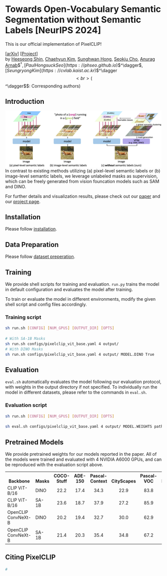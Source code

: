 # Towards Open-Vocabulary Semantic Segmentation without Semantic Labels [NeurIPS 2024]

This is our official implementation of PixelCLIP!

[[arXiv](https://cvlab-kaist.github.io/PixelCLIP/)] [[Project](https://cvlab-kaist.github.io/PixelCLIP/)] <br>
by [Heeseong Shin](https://scholar.google.com/citations?user=zu-I2fYAAAAJ), [Chaehyun Kim](https://kchyun.github.io/), [Sunghwan Hong](https://sunghwanhong.github.io), [Seokju Cho](https://seokju-cho.github.io/), [Anurag Arnab](https://anuragarnab.github.io)\$$^\dagger$$, [Paul Hongsuck Seo](https://phseo.github.io)\$$^\dagger$$, [Seungryong Kim](https://cvlab.kaist.ac.kr)\$$^\dagger$$ <br>
($$^\dagger$$: Corresponding authors)

## Introduction
![](assets/fig1.jpg)
In contrast to existing methods utilizing (a) pixel-level semantic labels or (b) image-level semantic labels, we leverage unlabeled masks as supervision, which can be freely generated from vision founcation models such as SAM and DINO.

For further details and visualization results, please check out our [paper](https://cvlab-kaist.github.io/pixelclip/) and our [project page](https://cvlab-kaist.github.io/pixelclip/).

## Installation
Please follow [installation](INSTALL.md). 

## Data Preparation
Please follow [dataset preperation](datasets/README.md).

## Training
We provide shell scripts for training and evaluation. ```run.py``` trains the model in default configuration and evaluates the model after training. 

To train or evaluate the model in different environments, modify the given shell script and config files accordingly.

### Training script
```bash
sh run.sh [CONFIG] [NUM_GPUS] [OUTPUT_DIR] [OPTS]

# With SA-1B Masks
sh run.sh configs/pixelclip_vit_base.yaml 4 output/
# With DINO Masks
sh run.sh configs/pixelclip_vit_base.yaml 4 output/ MODEL.DINO True
```

## Evaluation
```eval.sh``` automatically evaluates the model following our evaluation protocol, with weights in the output directory if not specified.
To individually run the model in different datasets, please refer to the commands in ```eval.sh```.

### Evaluation script
```bash
sh run.sh [CONFIG] [NUM_GPUS] [OUTPUT_DIR] [OPTS]

sh eval.sh configs/pixelclip_vit_base.yaml 4 output/ MODEL.WEIGHTS path/to/weights.pth
```


## Pretrained Models
We provide pretrained weights for our models reported in the paper. All of the models were trained and evaluated with 4 NVIDIA A6000 GPUs, and can be reproduced with the evaluation script above.

<table><tbody>
<!-- START TABLE -->
<!-- TABLE HEADER -->
<th valign="bottom">Backbone</th>
<th valign="bottom">Masks</th>
<th valign="bottom">COCO-Stuff</th>
<th valign="bottom">ADE-150</th>
<th valign="bottom">Pascal-Context</th>
<th valign="bottom">CityScapes</th>
<th valign="bottom">Pascal-VOC</th>
<th valign="bottom">Download</th>
<!-- TABLE BODY -->
<!-- ROW: ViT-B/16/DINO -->
<tr>
<td align="left">CLIP ViT-B/16</a></td>
<td align="left">DINO</td>
<td align="center">22.2</td>
<td align="center">17.4</td>
<td align="center">34.3</td>
<td align="center">22.9</td>
<td align="center">83.8</td>
<td align="center"><a href="https://huggingface.co/hsshin98/PixelCLIP/resolve/main/weights/pixelclip_vit_base_dino.pth">ckpt</a>&nbsp;
</tr>
<!-- ROW: ViT-B/16/SA-1B -->
<tr>
<td align="left">CLIP ViT-B/16</a></td>
<td align="left">SA-1B</td>
<td align="center">23.6</td>
<td align="center">18.7</td>
<td align="center">37.9</td>
<td align="center">27.2</td>
<td align="center">85.9</td>
<td align="center"><a href="https://huggingface.co/hsshin98/PixelCLIP/resolve/main/weights/pixelclip_vit_base.pth">ckpt</a>&nbsp;
</tr>
<!-- ROW: ConvNeXt-B/DINO -->
<tr>
<td align="left">OpenCLIP ConvNeXt-B</a></td>
<td align="left">DINO</td>
<td align="center">20.2</td>
<td align="center">19.4</td>
<td align="center">32.7</td>
<td align="center">30.0</td>
<td align="center">62.9</td>
<td align="center"><a href="https://huggingface.co/hsshin98/PixelCLIP/resolve/main/weights/pixelclip_convnext_base_dino.pth">ckpt</a>&nbsp;
</tr>
<!-- ROW: ConvNeXt-B/SA-1B -->
<tr>
<td align="left">OpenCLIP ConvNeXt-B</a></td>
<td align="left">SA-1B</td>
<td align="center">21.4</td>
<td align="center">20.3</td>
<td align="center">35.4</td>
<td align="center">34.8</td>
<td align="center">67.2</td>
<td align="center"><a href="https://huggingface.co/hsshin98/PixelCLIP/resolve/main/weights/pixelclip_convnext_base.pth">ckpt</a>&nbsp;
</tr>
</tbody></table>


## Citing PixelCLIP

```BibTeX
#
```
